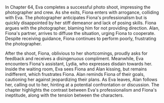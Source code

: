 In Chapter 64, Eva completes a successful photo shoot, impressing the photographer and crew. As she exits, Fiona enters with arrogance, colliding with Eva. The photographer anticipates Fiona's professionalism but is quickly disappointed by her stiff demeanor and lack of posing skills. Fiona argues with the photographer, blaming him for not providing direction. Alan, Fiona's partner, arrives to diffuse the situation, urging Fiona to cooperate. Despite receiving guidance, Fiona continues to perform poorly, frustrating the photographer.

After the shoot, Fiona, oblivious to her shortcomings, proudly asks for feedback and receives a disingenuous compliment. Meanwhile, Eva encounters Fiona's assistant, Lydia, who expresses disdain towards her. Inside the waiting room, Eva sees Fiona and Alan kissing, but remains indifferent, which frustrates Fiona. Alan reminds Fiona of their goals, cautioning her against jeopardizing their plans. As Eva leaves, Alan follows her, calling out to her, hinting at a potential confrontation or discussion. The chapter highlights the contrast between Eva's professionalism and Fiona's ineptitude, along with the tension between the characters.